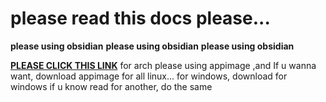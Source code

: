 # please read this docs please...

**please using obsidian**
**please using obsidian**
**please using obsidian**

**[PLEASE CLICK THIS LINK](https://obsidian.md/download)**
for arch please using appimage ,and If u wanna want, download appimage for all linux...
for windows, download for windows if u know read
for another, do the same
